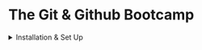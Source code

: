 # The Git & Github Bootcamp
<details>
<summary>Installation & Set Up</summary>

### Some commands

* **Configuring your git name & email**:

```git
  git config --global user.name "Arthur Candido"
```
```git
  git config --global user.email "carlos.arthur.candido@gmail.com"
```  

* **Display current user name**:

```git
  git config user.name
```

* **ls (List)**: List the contents of the working directory

```git
   ls
```
  
* **start . (Windows) | open . (Mac)**: Open the working directory folder

```git
   start .
```
```git
   open .
```
  
* **ls _folderName_**: List the contents of the selected folder _folderName_

```git
   ls folderName
```
  
* **start _folderName_ (Windows) | open _folderName_ (Mac)**: Open the selected _folderName_ folder

```git
   start folderName
```
```git
   open folderName
```
  
* **clear**: Clear the content of the terminal

```git
   clear
```
> 📝 Note: The command just erases the content of the terminal, it doesn't restart the command lines.
  
* **ls _folderName1/folderName2_**: List the contents of the selected folder _folderName2_ inside the folder _folderName1_

```git
   ls folderName1/folderName2
```

* **pwd (Print Working Directory)**: Prints the path to the working directory

```git
   pwd
```
  
* **cd (change directory) folderName**: Change and move between folders

```git
   cd folderName/
```
  
* **cd ..**: "Back up" one directory

```git
   cd ..
```
  
* Creates a file (or mutiples)

```git
   touch fileName.extension
   touch fileName1.extension fileName2.extension fileName3.extension
   touch folderName1/folderName2/fileName.extension
```
  
* **mkdir (make directory)** Creates a directory (or mutiples)

```git
   mkdir folderName
   touch folderName1 folderName2 folderName3
```
> 📝 Note: The folder name mustn't contain space. If necessary, you need to use quotes i.e "Sea Turtles".
  
* **rm (remove)** Delete a file (or mutiples)

```git
   rm fileName
   rm fileName1 fileName2 fileName3
```
> 📝 Note: It Permanently removes them!
  
* **rm -rf (r = recursive; f = force)** Delete a directory

```git
   rm -rf folderName
```
> 📝 Note: -rf is a flag. A flag can be used to modify the behaviour of the command.
  
* Gives information on the current status of a git repository and its contents

```git
   git status
```
> 📝 Note: [status documentation](https://git-scm.com/docs/git-status).
  
* Creates a new git repository

```git
   git init
```
> 📝 Note: [init documentation](https://git-scm.com/docs/git-init).  
> 📝 Note: Do not init a repo inside of a repo!

* **ls -a**: List all hidden files

```git
   ls -a
```
</details>
